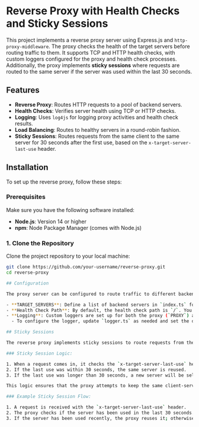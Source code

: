 # Reverse Proxy with Health Checks and Sticky Sessions

This project implements a reverse proxy server using Express.js and `http-proxy-middleware`. The proxy checks the health of the target servers before routing traffic to them. It supports TCP and HTTP health checks, with custom loggers configured for the proxy and health check processes. Additionally, the proxy implements **sticky sessions** where requests are routed to the same server if the server was used within the last 30 seconds.

## Features

- **Reverse Proxy**: Routes HTTP requests to a pool of backend servers.
- **Health Checks**: Verifies server health using TCP or HTTP checks.
- **Logging**: Uses `log4js` for logging proxy activities and health check results.
- **Load Balancing**: Routes to healthy servers in a round-robin fashion.
- **Sticky Sessions**: Routes requests from the same client to the same server for 30 seconds after the first use, based on the `x-target-server-last-use` header.

## Installation

To set up the reverse proxy, follow these steps:

### Prerequisites
Make sure you have the following software installed:
- **Node.js**: Version 14 or higher
- **npm**: Node Package Manager (comes with Node.js)

### 1. Clone the Repository

Clone the project repository to your local machine:

```bash
git clone https://github.com/your-username/reverse-proxy.git
cd reverse-proxy

## Configuration

The proxy server can be configured to route traffic to different backend servers, and the health checks can be performed over TCP or HTTP.

- **TARGET_SERVERS**: Define a list of backend servers in `index.ts` for routing requests.
- **Health Check Path**: By default, the health check path is `/`. You can modify it as needed.
- **Logging**: Custom loggers are set up for both the proxy (`PROXY`) and health check (`HC`).
  - To configure the logger, update `logger.ts` as needed and set the desired log level (e.g., `debug`, `info`, `warn`, `error`, `fatal`).

## Sticky Sessions

The reverse proxy implements sticky sessions to route requests from the same client to the same server for 30 seconds after the first use. This is based on the `x-target-server-last-use` header, which stores the timestamp of when the server was last used.

### Sticky Session Logic:

1. When a request comes in, it checks the `x-target-server-last-use` header.
2. If the last use was within 30 seconds, the same server is reused.
3. If the last use was longer than 30 seconds, a new server will be selected based on health checks.

This logic ensures that the proxy attempts to keep the same client-server connection for a short period, reducing the load on backend servers and improving performance for certain use cases.

### Example Sticky Session Flow:

1. A request is received with the `x-target-server-last-use` header.
2. The proxy checks if the server has been used in the last 30 seconds.
3. If the server has been used recently, the proxy reuses it; otherwise, it performs health checks to find a healthy server.
